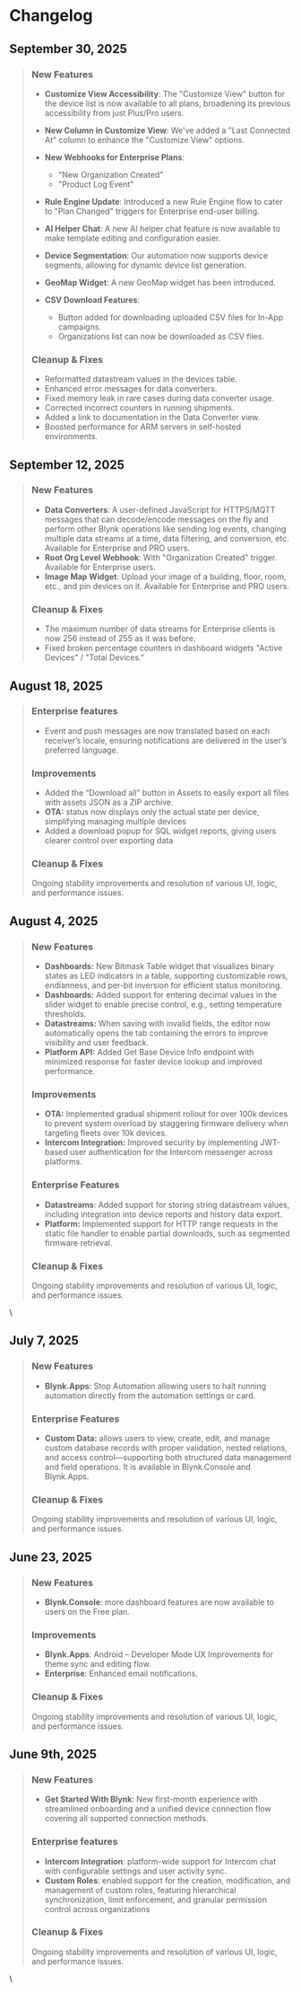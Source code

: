 # Changelog

## September 30, 2025&#x20;

> ### **New Features**
>
> * **Customize View Accessibility**: The "Customize View" button for the device list is now available to all plans, broadening its previous accessibility from just Plus/Pro users.
> * **New Column in Customize View**: We've added a "Last Connected At" column to enhance the "Customize View" options.
> * **New Webhooks for Enterprise Plans**:
>   * "New Organization Created"
>   * "Product Log Event"
> * **Rule Engine Update**: Introduced a new Rule Engine flow to cater to "Plan Changed" triggers for Enterprise end-user billing.
> * **AI Helper Chat**: A new AI helper chat feature is now available to make template editing and configuration easier.
> * **Device Segmentation**: Our automation now supports device segments, allowing for dynamic device list generation.
> * **GeoMap Widget**: A new GeoMap widget has been introduced.
> *   **CSV Download Features**:
>
>     * Button added for downloading uploaded CSV files for In-App campaigns.
>     * Organizations list can now be downloaded as CSV files.
>
>
>
> ### **Cleanup & Fixes**&#x20;
>
> * Reformatted datastream values in the devices table.
> * Enhanced error messages for data converters.
> * Fixed memory leak in rare cases during data converter usage.
> * Corrected incorrect counters in running shipments.
> * Added a link to documentation in the Data Converter view.
> * Boosted performance for ARM servers in self-hosted environments.

## September 12, 2025&#x20;

> ### **New Features**
>
> * **Data Converters**: A user-defined JavaScript for HTTPS/MQTT messages that can decode/encode messages on the fly and perform other Blynk operations like sending log events, changing multiple data streams at a time, data filtering, and conversion, etc. Available for Enterprise and PRO users.
> * **Root Org Level Webhook**: With "Organization Created" trigger. Available for Enterprise users.
> * **Image Map Widget**: Upload your image of a building, floor, room, etc., and pin devices on it. Available for Enterprise and PRO users.
>
>
>
> ### **Cleanup & Fixes**&#x20;
>
> * The maximum number of data streams for Enterprise clients is now 256 instead of 255 as it was before.
> * Fixed broken percentage counters in dashboard widgets "Active Devices" / "Total Devices."

## August 18, 2025&#x20;

> ### **Enterprise features** &#x20;
>
> * Event and push messages are now translated based on each receiver’s locale, ensuring notifications are delivered in the user’s preferred language.
>
> ### **Improvements**  &#x20;
>
> * Added the “Download all” button in Assets to easily export all files with assets JSON as a ZIP archive.&#x20;
> * **OTA:** status now displays only the actual state per device, simplifying managing multiple devices
> * Added a download popup for SQL widget reports, giving users clearer control over exporting data
>
> ### **Cleanup & Fixes**&#x20;
>
> Ongoing stability improvements and resolution of various UI, logic, and performance issues.

## August 4, 2025&#x20;

> ### **New Features**&#x20;
>
> * **Dashboards:** New Bitmask Table widget that visualizes binary states as LED indicators in a table, supporting customizable rows, endianness, and per-bit inversion for efficient status monitoring.&#x20;
> * **Dashboards:** Added support for entering decimal values in the slider widget to enable precise control, e.g., setting temperature thresholds.
> * **Datastreams:** When saving with invalid fields, the editor now automatically opens the tab containing the errors to improve visibility and user feedback.
> * **Platform API:** Added Get Base Device Info endpoint with minimized response for faster device lookup and improved performance.
>
>
>
> ### **Improvements**
>
> * **OTA:** Implemented gradual shipment rollout for over 100k devices to prevent system overload by staggering firmware delivery when targeting fleets over 10k devices.&#x20;
> * **Intercom Integration:** Improved security by implementing JWT-based user authentication for the Intercom messenger across platforms.
>
>
>
> ### **Enterprise Features**
>
> * **Datastreams**: Added support for storing string datastream values, including integration into device reports and history data export.
> * **Platform:** Implemented support for HTTP range requests in the static file handler to enable partial downloads, such as segmented firmware retrieval.
>
>
>
> ### **Cleanup & Fixes**&#x20;
>
> Ongoing stability improvements and resolution of various UI, logic, and performance issues.

\


## July 7, 2025

> ### New Features
>
> * **Blynk.Apps**: Stop Automation allowing users to halt running automation directly from the automation settings or card.
>
>
>
> ### Enterprise Features
>
> * **Custom Data:** allows users to view, create, edit, and manage custom database records with proper validation, nested relations, and access control—supporting both structured data management and field operations. It is available in Blynk.Console and Blynk.Apps.
>
>
>
> ### Cleanup & Fixes
>
> Ongoing stability improvements and resolution of various UI, logic, and performance issues.

## June 23, 2025

> ### New Features
>
> * **Blynk.Console**: more dashboard features are now available to users on the Free plan.
>
>
>
> ### Improvements
>
> * **Blynk.Apps**: Android – Developer Mode UX Improvements for theme sync and editing flow.
> * **Enterprise**: Enhanced email notifications.
>
>
>
> ### Cleanup & Fixes
>
> Ongoing stability improvements and resolution of various UI, logic, and performance issues.



## June 9th, 2025&#x20;

> ### New Features
>
> * **Get Started With Blynk**: New first-month experience with streamlined onboarding and a unified device connection flow covering all supported connection methods.
>
>
>
> ### Enterprise features
>
> * **Intercom Integration**: platform-wide support for Intercom chat with configurable settings and user activity sync.&#x20;
> * **Custom Roles**: enabled support for the creation, modification, and management of custom roles, featuring hierarchical synchronization, limit enforcement, and granular permission control across organizations
>
>
>
> ### Cleanup & Fixes
>
> Ongoing stability improvements and resolution of various UI, logic, and performance issues.

\
